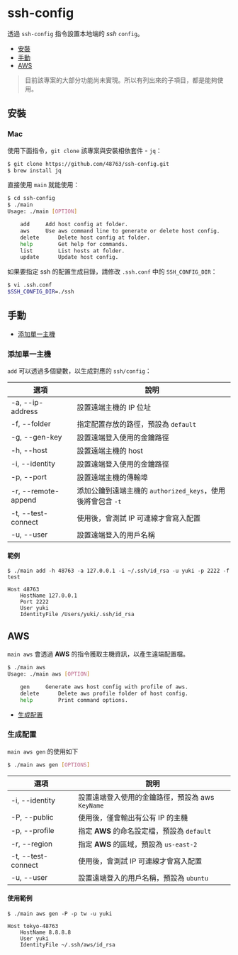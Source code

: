 # ssh-config

透過 `ssh-config` 指令設置本地端的 *ssh* `config`。

- [安裝](#安裝)
- [手動](#手動)
- [AWS](#aws)

> 目前該專案的大部分功能尚未實現。所以有列出來的子項目，都是能夠使用。

## 安裝

### Mac

使用下面指令，`git clone` 該專案與安裝相依套件 - `jq`：

```bash
$ git clone https://github.com/48763/ssh-config.git
$ brew install jq
```

直接使用 `main` 就能使用：

```bash
$ cd ssh-config
$ ./main
Usage: ./main [OPTION] 

	add		Add host config at folder.
	aws		Use aws command line to generate or delete host config.
	delete		Delete host config at folder.
	help		Get help for commands.
	list		List hosts at folder.
	update		Update host config.
```

如果要指定 ssh 的配置生成目錄，請修改 `.ssh.conf` 中的 `SSH_CONFIG_DIR`：

```bash
$ vi .ssh.conf
$SSH_CONFIG_DIR=./ssh
```

## 手動

- [添加單一主機](#添加單一主機)

### 添加單一主機

`add` 可以透過多個變數，以生成對應的 `ssh/config`：

| 選項 | 說明 |
| - | - |
| -a, --ip-address | 設置遠端主機的 IP 位址 |
| -f, --folder | 指定配置存放的路徑，預設為 `default` |
| -g, --gen-key | 設置遠端登入使用的金鑰路徑 |
| -h, --host  | 設置遠端主機的 host |
| -i, --identity  | 設置遠端登入使用的金鑰路徑 |
| -p, --port  | 設置遠端主機的傳輸埠 |
| -r, --remote-append | 添加公鑰到遠端主機的 `authorized_keys`，使用後將會包含 `-t` |
| -t, --test-connect | 使用後，會測試 IP 可連線才會寫入配置 |
| -u, --user  | 設置遠端登入的用戶名稱 |

#### 範例

```
$ ./main add -h 48763 -a 127.0.0.1 -i ~/.ssh/id_rsa -u yuki -p 2222 -f test

Host 48763
    HostName 127.0.0.1
    Port 2222
    User yuki
    IdentityFile /Users/yuki/.ssh/id_rsa
```

## AWS

`main aws` 會透過 **AWS** 的指令獲取主機資訊，以產生遠端配置檔。

```bash
$ ./main aws 
Usage: ./main aws [OPTION] 

	gen		Generate aws host config with profile of aws.
	delete		Delete aws profile folder of host config.
	help		Print command options.
```

- [生成配置](#生成配置)


### 生成配置

`main aws gen` 的使用如下 

```bash
$ ./main aws gen [OPTIONS]
```

| 選項 | 說明 |
| - | - |
| -i, --identity | 設置遠端登入使用的金鑰路徑，預設為 aws `KeyName` |
| -P, --public | 使用後，僅會輸出有公有 IP 的主機 |
| -p, --profile | 指定 **AWS** 的命名設定檔，預設為 `default` |
| -r, --region | 指定 **AWS** 的區域，預設為 `us-east-2` |
| -t, --test-connect | 使用後，會測試 IP 可連線才會寫入配置 |
| -u, --user | 設置遠端登入的用戶名稱，預設為 `ubuntu` |


#### 使用範例

```
$ ./main aws gen -P -p tw -u yuki

Host tokyo-48763
    HostName 8.8.8.8
    User yuki
    IdentityFile ~/.ssh/aws/id_rsa
```